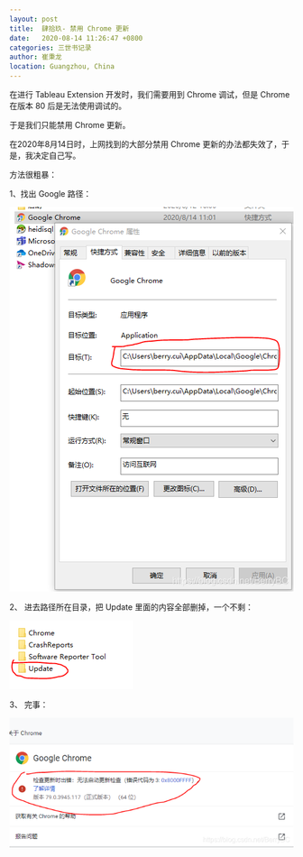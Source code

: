 ```yaml
---
layout: post
title:  肆拾玖- 禁用 Chrome 更新
date:   2020-08-14 11:26:47 +0800
categories: 三世书记录
author: 崔秉龙
location: Guangzhou, China
---
```


在进行 Tableau Extension 开发时，我们需要用到 Chrome 调试，但是 Chrome 在版本 80 后是无法使用调试的。

于是我们只能禁用 Chrome 更新。


在2020年8月14日时，上网找到的大部分禁用 Chrome 更新的办法都失效了，于是，我决定自己写。


方法很粗暴：

1、找出 Google 路径：

![找出路径](/photo/InPost/49-1.png)

2、 进去路径所在目录，把 Update 里面的内容全部删掉，一个不剩：

![](/photo/InPost/49-2.png)

3、 完事：

![完事](/photo/InPost/49-3.png)
